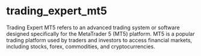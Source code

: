 # trading_expert_mt5
Trading Expert MT5 refers to an advanced trading system or software designed specifically for the MetaTrader 5 (MT5) platform. MT5 is a popular trading platform used by traders and investors to access financial markets, including stocks, forex, commodities, and cryptocurrencies.
